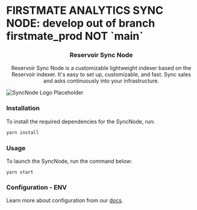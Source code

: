 <h1>
  FIRSTMATE ANALYTICS SYNC NODE: develop out of branch firstmate_prod NOT `main`
</h1>



<h3 align="center">Reservoir Sync Node</h3>
  <p align="center">
    Reservoir Sync Node is a customizable lightweight indexer based on the Reservoir indexer. It's easy to set up, customizable, and fast. Sync sales and asks continuously into your infrastructure.
  </p>

![SyncNode Logo Placeholder](https://dashboard.reservoir.tools/reservoir.svg)

### Installation

To install the required dependencies for the SyncNode, run:

```bash
yarn install
```

### Usage

To launch the SyncNode, run the command below:

```
yarn start
```

### Configuration - ENV

Learn more about configuration from our [docs](https://docs.reservoir.tools/reference/reservoir-sync-node).
